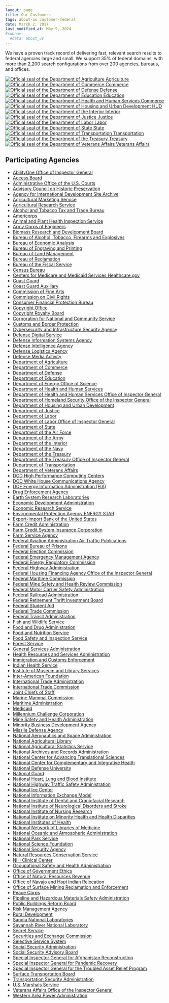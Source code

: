 ```yaml
---
layout: page
title: Our Customers
tags: about-us customer-federal
date: March 2, 2017
last_modified_at: May 9, 2024
#subnav:
  #data: about_us
---
```


We have a proven track record of delivering fast, relevant search results to federal agencies large and small. We support 35% of federal domains, with more than 2,200 search configurations from over 200 agencies, bureaus, and offices.

<div class="customer-logo-container">
    <div class="customer-logo-item">
        <a href="https://www.usda.gov">
            <img alt="Official seal of the Department of Agriculture" src="https://d3qcdigd1fhos0.cloudfront.net/blog/img/customers-usda.png">
            Agriculture
        </a>
    </div>
    <div class="customer-logo-item">
        <a href="https://www.commerce.gov">
            <img alt="Official seal of the Department of Commerce" src="https://d3qcdigd1fhos0.cloudfront.net/blog/img/customers-commerce.png">
            Commerce
        </a>
    </div>
    <div class="customer-logo-item">
        <a href="https://www.defense.gov">
            <img alt="Official seal of the Department of Defense" src="https://d3qcdigd1fhos0.cloudfront.net/blog/img/customers-defense.png"/>
            Defense
        </a>
    </div>
    <div class="customer-logo-item">
        <a href="https://www.ed.gov">
            <img alt="Official seal of the Department of Education" src="https://d3qcdigd1fhos0.cloudfront.net/blog/img/customers-education.png"/>
            Education
        </a>
    </div>
    <div class="customer-logo-item">
        <a href="https://www.hhs.gov">
            <img alt="Official seal of the Department of Health and Human Services" src="{{ site.baseurl }}/assets/img/site/customers-hhs.png">
            Commerce
        </a>
    </div>
<div class="customer-logo-item">
        <a href="https://www.hud.gov">
            <img alt="Official seal of the Department of Housing and Urban Development" src="https://d3qcdigd1fhos0.cloudfront.net/blog/img/customers-hud.png"/>
            HUD
        </a>
    </div>
    <div class="customer-logo-item">
        <a href="https://www.doi.gov">
            <img alt="Official seal of the Department of the Interior" src="https://d3qcdigd1fhos0.cloudfront.net/blog/img/customers-interior.png"/>
            Interior
        </a>
    </div>
    <div class="customer-logo-item">
        <a href="https://www.justice.gov">
            <img alt="Official seal of the Department of Justice" src="https://d3qcdigd1fhos0.cloudfront.net/blog/img/customers-doj.png"/>
            Justice
        </a>
    </div>
    <div class="customer-logo-item">
        <a href="https://www.dol.gov">
            <img alt="Official seal of the Department of Labor" src="https://d3qcdigd1fhos0.cloudfront.net/blog/img/customers-labor.png"/>
            Labor
        </a>
    </div>
    <div class="customer-logo-item">
        <a href="https://www.state.gov">
            <img alt="Official seal of the Department of State" src="https://d3qcdigd1fhos0.cloudfront.net/blog/img/customers-state.png"/>
            State
        </a>
    </div>
    <div class="customer-logo-item">
        <a href="https://www.transportation.gov">
            <img alt="Official seal of the Department of Transportation" src="https://d3qcdigd1fhos0.cloudfront.net/blog/img/customers-dot.png"/>
            Transportation
        </a>
    </div>
    <div class="customer-logo-item">
        <a href="https://home.treasury.gov">
            <img alt="Official seal of the Department of the Treasury" src="https://d3qcdigd1fhos0.cloudfront.net/blog/img/customers-treasury.png"/>
            Treasury
        </a>
    </div>
    <div class="customer-logo-item">
        <a href="https://www.va.gov">
            <img alt="Official seal of the Department of Veterans Affairs" src="https://upload.wikimedia.org/wikipedia/commons/0/05/Seal_of_the_U.S._Department_of_Veterans_Affairs.svg"/>
            Veterans Affairs
        </a>
    </div>
</div>

## Participating Agencies

* [AbilityOne Office of Inspector General](https://oversight.gov/abilityone)
* [Access Board](https://www.access-board.gov/)
* [Administrative Office of the U.S. Courts](https://www.uscourts.gov)
* [Advisory Council on Historic Preservation](https://www.achp.gov)
* [Agency for International Development Site Archive](https://2012-2017.usaid.gov)
* [Agricultural Marketing Service](https://www.ams.usda.gov)
* [Agricultural Research Service](https://www.ars.usda.gov)
* [Alcohol and Tobacco Tax and Trade Bureau](https://www.ttb.gov)
* [Americorps](https://americorps.gov/)
* [Animal and Plant Health Inspection Service](https://www.aphis.usda.gov)
* [Army Corps of Engineers](https://www.usace.army.mil)
* [Biomass Research and Development Board](https://biomassboard.gov)
* [Bureau of Alcohol, Tobacco, Firearms and Explosives](https://www.atf.gov)
* [Bureau of Economic Analysis](https://www.bea.gov)
* [Bureau of Engraving and Printing](https://www.bep.gov/)
* [Bureau of Land Management](https://www.blm.gov)
* [Bureau of Reclamation](https://www.usbr.gov)
* [Bureau of the Fiscal Service](https://www.fiscal.treasury.gov)
* [Census Bureau](https://www.census.gov/)
* [Centers for Medicare and Medicaid Services Healthcare.gov](https://www.healthcare.gov/)
* [Coast Guard](https://www.uscg.mil/)
* [Coast Guard Auxiliary](https://www.cgaux.org)
* [Commission of Fine Arts](https://www.cfa.gov)
* [Commission on Civil Rights](https://www.usccr.gov)
* [Consumer Financial Protection Bureau](https://www.consumerfinance.gov/)
* [Copyright Office](https://copyright.gov)
* [Copyright Royalty Board](https://www.crb.gov/)
* [Corporation for National and Community Service](https://americorps.gov/)
* [Customs and Border Protection](https://www.cbp.gov)
* [Cybersecurity and Infrastructure Security Agency](https://www.cisa.gov/)
* [Defense Digital Service](https://dds.mil/)
* [Defense Information Systems Agency](https://www.disa.mil)
* [Defense Intelligence Agency](https://www.dia.mil)
* [Defense Logistics Agency](https://www.dla.mil/)
* [Defense Media Activity](https://www.dma.mil)
* [Department of Agriculture](https://www.usda.gov/)
* [Department of Commerce](https://www.commerce.gov)
* [Department of Defense](https://www.defense.gov)
* [Department of Education](https://www.ed.gov)
* [Department of Energy Office of Science](https://www.es.net/)
* [Department of Health and Human Services](https://www.hhs.gov)
* [Department of Health and Human Services Office of Inspector General](https://oig.hhs.gov/)
* [Department of Homeland Security Office of the Inspector General](https://www.oig.dhs.gov)
* [Department of Housing and Urban Development](https://www.hud.gov)
* [Department of Justice](https://www.justice.gov)
* [Department of Labor](https://www.dol.gov)
* [Department of Labor Office of Inspector General](https://www.oig.dol.gov/)
* [Department of State](https://www.state.gov)
* [Department of the Air Force](https://www.af.mil)
* [Department of the Army](https://www.army.mil)
* [Department of the Interior](https://www.doi.gov/)
* [Department of the Navy](https://www.navy.mil/)
* [Department of the Treasury](https://www.treasury.gov/)
* [Department of the Treasury Office of Inspector General](https://oig.treasury.gov/)
* [Department of Transportation](https://www.transportation.gov)
* [Department of Veterans Affairs](https://www.va.gov/)
* [DOD High Performance Computing Centers](https://centers.hpc.mil/)
* [DOD White House Communications Agency](https://www.whitehousecommsagency.mil)
* [DOE Energy Information Administration (EIA)](https://www.eia.gov)
* [Drug Enforcement Agency](https://www.dea.gov/)
* [Earth System Research Laboratories](https://www.esrl.noaa.gov/)
* [Economic Development Administration](https://www.eda.gov/)
* [Economic Research Service](https://www.ers.usda.gov/)
* [Environmental Protection Agency ENERGY STAR](https://www.energystar.gov)
* [Export-Import Bank of the United States](https://www.exim.gov/)
* [Farm Credit Administration](https://www.fca.gov)
* [Farm Credit System Insurance Corporation](https://www.fcsic.gov)
* [Farm Service Agency](https://www.fsa.usda.gov)
* [Federal Aviation Administration Air Traffic Publications](https://www.faa.gov/air_traffic/publications/)
* [Federal Bureau of Prisons](https://www.bop.gov)
* [Federal Election Commission](https://www.fec.gov/)
* [Federal Emergency Management Agency](https://www.fema.gov/)
* [Federal Energy Regulatory Commission](https://www.ferc.gov)
* [Federal Highway Administration](https://www.fhwa.dot.gov/)
* [Federal Housing Financing Agency Office of the Inspector General](https://fhfaoig.gov/)
* [Federal Maritime Commission](https://www.fmc.gov/)
* [Federal Mine Safety and Health Review Commission](https://www.fmshrc.gov)
* [Federal Motor Carrier Safety Administration](https://www.fmcsa.dot.gov)
* [Federal Railroad Administration](https://railroads.dot.gov)
* [Federal Retirement Thrift Investment Board](https://www.frtib.gov)
* [Federal Student Aid](https://studentaid.gov/)
* [Federal Trade Commission](https://www.ftc.gov)
* [Federal Transit Administration](https://www.transit.dot.gov)
* [Fish and Wildlife Service](https://www.fws.gov)
* [Food and Drug Administration](https://www.fda.gov)
* [Food and Nutrition Service](https://www.fns.usda.gov)
* [Food Safety and Inspection Service](https://www.fsis.usda.gov/)
* [Forest Service](https://www.fs.usda.gov/)
* [General Services Administration](https://gsa.gov)
* [Health Resources and Services Administration](https://www.hrsa.gov)
* [Immigration and Customs Enforcement](https://www.ice.gov)
* [Indian Health Service](https://www.ihs.gov/)
* [Institute of Museum and Library Services](https://www.imls.gov/)
* [Inter-American Foundation](https://www.iaf.gov/)
* [International Trade Administration](https://www.trade.gov)
* [International Trade Commission](https://www.usitc.gov)
* [Joint Chiefs of Staff](https://www.jcs.mil)
* [Marine Mammal Commission](https://www.mmc.gov/)
* [Maritime Administration](https://www.maritime.dot.gov/)
* [Medicaid](https://www.medicaid.gov/)
* [Millennium Challenge Corporation](https://www.mcc.gov)
* [Mine Safety and Health Administration](https://www.msha.gov)
* [Minority Business Development Agency](https://www.mbda.gov/)
* [Missile Defense Agency](https://www.mda.mil/)
* [National Aeronautics and Space Administration](https://www.nasa.gov/)
* [National Agricultural Library](https://www.nal.usda.gov/)
* [National Agricultural Statistics Service](https://www.nass.usda.gov)
* [National Archives and Records Administration](https://www.archives.gov/)
* [National Center for Advancing Translational Sciences](https://ncats.nih.gov)
* [National Center for Complementary and Integrative Health](https://nccih.nih.gov)
* [National Defense University](https://www.ndu.edu)
* [National Guard](https://www.nationalguard.mil/)
* [National Heart, Lung and Blood Institute](https://www.nhlbi.nih.gov/)
* [National Highway Traffic Safety Administration](https://www.nhtsa.gov)
* [National Ice Center](https://usicecenter.gov/)
* [National Information Exchange Model](https://www.niem.gov/)
* [National Institute of Dental and Craniofacial Research](https://www.nidcr.nih.gov/)
* [National Institute of Neurological Disorders and Stroke](https://stroke.nih.gov/)
* [National Institute of Nursing Research](https://www.ninr.nih.gov/)
* [National Institute on Minority Health and Health Disparities](https://www.nimhd.nih.gov)
* [National Institutes of Health](https://www.nih.gov/)
* [National Network of Libraries of Medicine](https://nnlm.gov)
* [National Oceanic and Atmospheric Administration](https://www.noaa.gov)
* [National Park Service](https://www.nps.gov)
* [National Science Foundation](https://www.nsf.gov)
* [National Security Agency](https://www.nsa.gov/)
* [Natural Resources Conservation Service](https://www.nrcs.usda.gov/wps/portal/nrcs/site/national/home/)
* [NIH Clinical Center](https://cc.nih.gov/)
* [Occupational Safety and Health Administration](https://www.osha.gov)
* [Office of Government Ethics](https://www.oge.gov/)
* [Office of Natural Resources Revenue](https://www.onrr.gov)
* [Office of Navajo and Hopi Indian Relocation](https://www.onhir.gov/)
* [Office of Surface Mining Reclamation and Enforcement](https://www.osmre.gov)
* [Peace Corps](https://www.peacecorps.gov/)
* [Pipeline and Hazardous Materials Safety Administration](https://www.phmsa.dot.gov/)
* [Public Buildings Reform Board](https://www.pbrb.gov)
* [Risk Management Agency](https://rma.usda.gov/)
* [Rural Development](https://www.rd.usda.gov)
* [Sandia National Laboratories](https://www.sandia.gov/)
* [Savannah River National Laboratory](https://srnl.doe.gov)
* [Secret Service](https://www.secretservice.gov)
* [Securities and Exchange Commission](https://www.sec.gov/)
* [Selective Service System](https://www.sss.gov/)
* [Social Security Administration](https://www.ssa.gov)
* [Social Security Advisory Board](https://www.ssab.gov/)
* [Special Inspector General for Afghanistan Reconstruction](https://www.sigar.mil)
* [Special Inspector General for Pandemic Recovery](https://sigpr.gov)
* [Special Inspector General for the Troubled Asset Relief Program](https://www.sigtarp.gov/)
* [Surface Transportation Board](https://www.stb.gov)
* [Transportation Security Administration](https://www.tsa.gov)
* [U.S. Marshals Service](https://www.usmarshals.gov/)
* [Veterans Affairs Office of the Inspector General](https://www.va.gov/oig)
* [Western Area Power Administration](https://www.wapa.gov/)